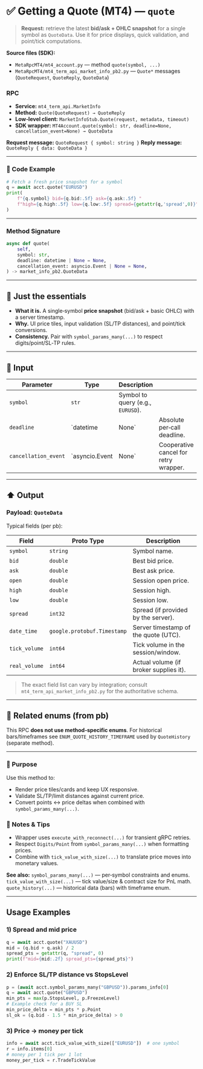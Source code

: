 # ✅ Getting a Quote (MT4) — `quote`

> **Request:** retrieve the latest **bid/ask + OHLC snapshot** for a single symbol as `QuoteData`.
> Use it for price displays, quick validation, and point/tick computations.

**Source files (SDK):**

* `MetaRpcMT4/mt4_account.py` — method `quote(symbol, ...)`
* `MetaRpcMT4/mt4_term_api_market_info_pb2.py` — `Quote*` messages (`QuoteRequest`, `QuoteReply`, `QuoteData`)

### RPC

* **Service:** `mt4_term_api.MarketInfo`
* **Method:** `Quote(QuoteRequest) → QuoteReply`
* **Low‑level client:** `MarketInfoStub.Quote(request, metadata, timeout)`
* **SDK wrapper:** `MT4Account.quote(symbol: str, deadline=None, cancellation_event=None) → QuoteData`

**Request message:** `QuoteRequest { symbol: string }`
**Reply message:** `QuoteReply { data: QuoteData }`

---

### 🔗 Code Example

```python
# Fetch a fresh price snapshot for a symbol
q = await acct.quote("EURUSD")
print(
    f"{q.symbol} bid={q.bid:.5f} ask={q.ask:.5f} "
    f"high={q.high:.5f} low={q.low:.5f} spread={getattr(q,'spread',0)}"
)
```

---

### Method Signature

```python
async def quote(
    self,
    symbol: str,
    deadline: datetime | None = None,
    cancellation_event: asyncio.Event | None = None,
) -> market_info_pb2.QuoteData
```

---

## 💬 Just the essentials

* **What it is.** A single‑symbol **price snapshot** (bid/ask + basic OHLC) with a server timestamp.
* **Why.** UI price tiles, input validation (SL/TP distances), and point/tick conversions.
* **Consistency.** Pair with `symbol_params_many(...)` to respect digits/point/SL‑TP rules.

---

## 🔽 Input

| Parameter            | Type           | Description                       |                                       |
| -------------------- | -------------- | --------------------------------- | ------------------------------------- |
| `symbol`             | `str`          | Symbol to query (e.g., `EURUSD`). |                                       |
| `deadline`           | `datetime      | None`                             | Absolute per‑call deadline.           |
| `cancellation_event` | `asyncio.Event | None`                             | Cooperative cancel for retry wrapper. |

---

## ⬆️ Output

### Payload: `QuoteData`

Typical fields (per pb):

| Field         | Proto Type                  | Description                            |
| ------------- | --------------------------- | -------------------------------------- |
| `symbol`      | `string`                    | Symbol name.                           |
| `bid`         | `double`                    | Best bid price.                        |
| `ask`         | `double`                    | Best ask price.                        |
| `open`        | `double`                    | Session open price.                    |
| `high`        | `double`                    | Session high.                          |
| `low`         | `double`                    | Session low.                           |
| `spread`      | `int32`                     | Spread (if provided by the server).    |
| `date_time`   | `google.protobuf.Timestamp` | Server timestamp of the quote (UTC).   |
| `tick_volume` | `int64`                     | Tick volume in the session/window.     |
| `real_volume` | `int64`                     | Actual volume (if broker supplies it). |

> The exact field list can vary by integration; consult `mt4_term_api_market_info_pb2.py` for the authoritative schema.

---

## 🧱 Related enums (from pb)

This RPC **does not use method‑specific enums**.
For historical bars/timeframes see `ENUM_QUOTE_HISTORY_TIMEFRAME` used by `QuoteHistory` (separate method).

---

### 🎯 Purpose

Use this method to:

* Render price tiles/cards and keep UX responsive.
* Validate SL/TP/limit distances against current price.
* Convert points ↔ price deltas when combined with `symbol_params_many(...)`.

### 🧩 Notes & Tips

* Wrapper uses `execute_with_reconnect(...)` for transient gRPC retries.
* Respect `Digits/Point` from `symbol_params_many(...)` when formatting prices.
* Combine with `tick_value_with_size(...)` to translate price moves into monetary values.

**See also:**
`symbol_params_many(...)` — per‑symbol constraints and enums.
`tick_value_with_size(...)` — tick value/size & contract size for PnL math.
`quote_history(...)` — historical data (bars) with timeframe enum.

---

## Usage Examples

### 1) Spread and mid price

```python
q = await acct.quote("XAUUSD")
mid = (q.bid + q.ask) / 2
spread_pts = getattr(q, "spread", 0)
print(f"mid={mid:.2f} spread_pts={spread_pts}")
```

### 2) Enforce SL/TP distance vs StopsLevel

```python
p = (await acct.symbol_params_many("GBPUSD")).params_info[0]
q = await acct.quote("GBPUSD")
min_pts = max(p.StopsLevel, p.FreezeLevel)
# Example check for a BUY SL
min_price_delta = min_pts * p.Point
sl_ok = (q.bid - 1.5 * min_price_delta) > 0
```

### 3) Price → money per tick

```python
info = await acct.tick_value_with_size(["EURUSD"])  # one symbol
r = info.items[0]
# money per 1 tick per 1 lot
money_per_tick = r.TradeTickValue
```
